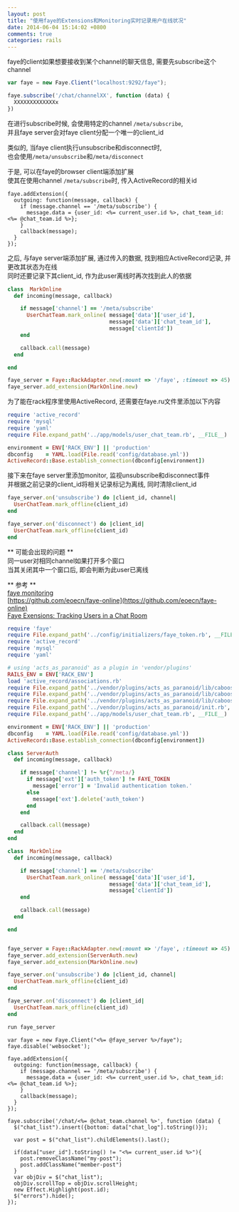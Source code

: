 ```yaml
---
layout: post
title: "使用faye的Extensions和Monitoring实时记录用户在线状况"
date: 2014-06-04 15:14:02 +0800
comments: true
categories: rails
---
```


faye的client如果想要接收到某个channel的聊天信息, 需要先subscribe这个channel
``` js
var faye = new Faye.Client("localhost:9292/faye");

faye.subscribe('/chat/channelXX', function (data) {
  XXXXXXXXXXXXXx
})
``` 
在进行subscribe时候, 会使用特定的channel `/meta/subscribe`,  
并且faye server会对faye client分配一个唯一的client_id

类似的, 当faye client执行unsubscribe和disconnect时,  
也会使用`/meta/unsubscribe`和`/meta/disconnect`


于是, 可以在faye的browser client端添加扩展  
使其在使用channel `/meta/subscribe`时, 传入ActiveRecord的相关id
``` erb
faye.addExtension({
  outgoing: function(message, callback) {
    if (message.channel == '/meta/subscribe') {
      message.data = {user_id: <%= current_user.id %>, chat_team_id: <%= @chat_team.id %>};
    }
    callback(message);
  }
}); 
```

之后, 与faye server端添加扩展, 通过传入的数据, 找到相应ActiveRecord记录, 并更改其状态为在线  
同时还要记录下其client_id, 作为此user离线时再次找到此人的依据
``` ruby
class  MarkOnline
  def incoming(message, callback)

    if message['channel'] == '/meta/subscribe'
      UserChatTeam.mark_online( message['data']['user_id'], 
                                message['data']['chat_team_id'],
                                message['clientId']) 
    end

    callback.call(message)
  end

end

faye_server = Faye::RackAdapter.new(:mount => '/faye', :timeout => 45)
faye_server.add_extension(MarkOnline.new)
```

为了能在rack程序里使用ActiveRecord, 还需要在faye.ru文件里添加以下内容
``` ruby
require 'active_record'
require 'mysql'
require 'yaml'
require File.expand_path('../app/models/user_chat_team.rb', __FILE__)

environment = ENV['RACK_ENV'] || 'production'
dbconfig    = YAML.load(File.read('config/database.yml'))
ActiveRecord::Base.establish_connection(dbconfig[environment])
```

接下来在faye server里添加monitor, 监视unsubscribe和disconnect事件  
并根据之前记录的client_id将相关记录标记为离线, 同时清除client_id
``` ruby
faye_server.on('unsubscribe') do |client_id, channel|
  UserChatTeam.mark_offline(client_id)  
end

faye_server.on('disconnect') do |client_id|
  UserChatTeam.mark_offline(client_id)   
end
```

** 可能会出现的问题 **  
同一user对相同channel如果打开多个窗口  
当其关闭其中一个窗口后, 即会判断为此user已离线

** 参考 **  
[faye monitoring](http://faye.jcoglan.com/ruby/monitoring.html)  
[https://github.com/eoecn/faye-online](https://github.com/eoecn/faye-online)  
[Faye Exensions: Tracking Users in a Chat Room](http://blog.edweng.com/2012/06/02/faye-extensions-tracking-users-in-a-chat-room/)

``` ruby faye.ru
require 'faye'
require File.expand_path('../config/initializers/faye_token.rb', __FILE__)
require 'active_record'
require 'mysql'
require 'yaml'

# using 'acts_as_paranoid' as a plugin in 'vendor/plugins'
RAILS_ENV = ENV['RACK_ENV'] 
load 'active_record/associations.rb' 
require File.expand_path('../vendor/plugins/acts_as_paranoid/lib/caboose/acts/paranoid.rb', __FILE__)
require File.expand_path('../vendor/plugins/acts_as_paranoid/lib/caboose/acts/belongs_to_with_deleted_association.rb', __FILE__)
require File.expand_path('../vendor/plugins/acts_as_paranoid/lib/caboose/acts/has_many_through_without_deleted_association.rb', __FILE__)
require File.expand_path('../vendor/plugins/acts_as_paranoid/init.rb', __FILE__)
require File.expand_path('../app/models/user_chat_team.rb', __FILE__)

environment = ENV['RACK_ENV'] || 'production'
dbconfig    = YAML.load(File.read('config/database.yml'))
ActiveRecord::Base.establish_connection(dbconfig[environment])

class ServerAuth
  def incoming(message, callback)

    if message['channel'] !~ %r{^/meta/}
      if message['ext']['auth_token'] != FAYE_TOKEN
        message['error'] = 'Invalid authentication token.'
      else
        message['ext'].delete('auth_token')
      end
    end

    callback.call(message)
  end
end

class  MarkOnline
  def incoming(message, callback)

    if message['channel'] == '/meta/subscribe'
      UserChatTeam.mark_online( message['data']['user_id'], 
                                message['data']['chat_team_id'],
                                message['clientId']) 
    end

    callback.call(message)
  end

end


faye_server = Faye::RackAdapter.new(:mount => '/faye', :timeout => 45)
faye_server.add_extension(ServerAuth.new)
faye_server.add_extension(MarkOnline.new)

faye_server.on('unsubscribe') do |client_id, channel|
  UserChatTeam.mark_offline(client_id)  
end

faye_server.on('disconnect') do |client_id|
  UserChatTeam.mark_offline(client_id)   
end

run faye_server
```

``` erb faye browser client
var faye = new Faye.Client("<%= @faye_server %>/faye");
faye.disable('websocket');

faye.addExtension({
  outgoing: function(message, callback) {
    if (message.channel == '/meta/subscribe') {
      message.data = {user_id: <%= current_user.id %>, chat_team_id: <%= @chat_team.id %>};
    }
    callback(message);
  }
}); 

faye.subscribe('/chat/<%= @chat_team.channel %>', function (data) {
  $("chat_list").insert({bottom: data["chat_log"].toString()});

  var post = $("chat_list").childElements().last();

  if(data["user_id"].toString() != "<%= current_user.id %>"){
    post.removeClassName("my-post");
    post.addClassName("member-post")
  }
  var objDiv = $("chat_list");
  objDiv.scrollTop = objDiv.scrollHeight;    
  new Effect.Highlight(post.id);
  $("errors").hide();
});
```